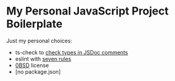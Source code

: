 # My Personal JavaScript Project Boilerplate

Just my personal choices:

- ts-check to [check types in JSDoc comments][ts-check]
- eslint with [seven rules][eslint]
- [0BSD] license
- [no package.json]

[ts-check]: https://mmap.page/dive-into/ts-check/ "Fight for Type Safety. Stand with JavaScript."
[eslint]: https://mmap.page/dive-into/eslint/ "An Optioned Guide to ESLint"
[0BSD]: https://landley.net/toybox/license.html "Why 0BSD?"
[no pagkage.json]: https://deno.land/std/manual.md "Comparison to Node.js"